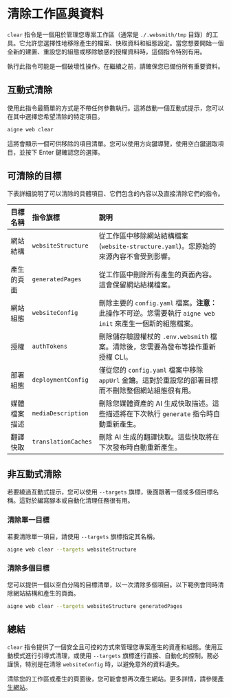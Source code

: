 # 清除工作區與資料

`clear` 指令是一個用於管理您專案工作區（通常是 `./.websmith/tmp` 目錄）的工具。它允許您選擇性地移除產生的檔案、快取資料和組態設定。當您想要開始一個全新的建置、重設您的組態或移除敏感的授權資料時，這個指令特別有用。

執行此指令可能是一個破壞性操作。在繼續之前，請確保您已備份所有重要資料。

## 互動式清除

使用此指令最簡單的方式是不帶任何參數執行。這將啟動一個互動式提示，您可以在其中選擇您希望清除的特定項目。

```bash 命令列 icon=lucide:terminal
aigne web clear
```

這將會顯示一個可供移除的項目清單。您可以使用方向鍵導覽，使用空白鍵選取項目，並按下 Enter 鍵確認您的選擇。

## 可清除的目標

下表詳細說明了可以清除的具體項目、它們包含的內容以及直接清除它們的指令。

| 目標名稱 | 指令旗標 | 說明 |
| :--- | :--- | :--- |
| 網站結構 | `websiteStructure` | 從工作區中移除網站結構檔案 (`website-structure.yaml`)。您原始的來源內容不會受到影響。 |
| 產生的頁面 | `generatedPages` | 從工作區中刪除所有產生的頁面內容。這會保留網站結構檔案。 |
| 網站組態 | `websiteConfig` | 刪除主要的 `config.yaml` 檔案。**注意：** 此操作不可逆。您需要執行 `aigne web init` 來產生一個新的組態檔案。 |
| 授權 | `authTokens` | 刪除儲存驗證權杖的 `.env.websmith` 檔案。清除後，您需要為發布等操作重新授權 CLI。 |
| 部署組態 | `deploymentConfig` | 僅從您的 `config.yaml` 檔案中移除 `appUrl` 金鑰。這對於重設您的部署目標而不刪除整個網站組態很有用。 |
| 媒體檔案描述 | `mediaDescription` | 刪除您媒體資產的 AI 生成快取描述。這些描述將在下次執行 `generate` 指令時自動重新產生。 |
| 翻譯快取 | `translationCaches` | 刪除 AI 生成的翻譯快取。這些快取將在下次發布時自動重新產生。 |

## 非互動式清除

若要繞過互動式提示，您可以使用 `--targets` 旗標，後面跟著一個或多個目標名稱。這對於編寫腳本或自動化清理任務很有用。

### 清除單一目標
若要清除單一項目，請使用 `--targets` 旗標指定其名稱。

```bash 清除網站結構 icon=lucide:terminal
aigne web clear --targets websiteStructure
```

### 清除多個目標

您可以提供一個以空白分隔的目標清單，以一次清除多個項目。以下範例會同時清除網站結構和產生的頁面。

```bash 清除多個目標 icon=lucide:terminal
aigne web clear --targets websiteStructure generatedPages
```

## 總結

`clear` 指令提供了一個安全且可控的方式來管理您專案產生的資產和組態。使用互動模式進行引導式清理，或使用 `--targets` 旗標進行直接、自動化的控制。務必謹慎，特別是在清除 `websiteConfig` 時，以避免意外的資料遺失。

清除您的工作區或產生的頁面後，您可能會想再次產生網站。更多詳情，請參閱[產生網站](./core-tasks-generating-a-website.md)。